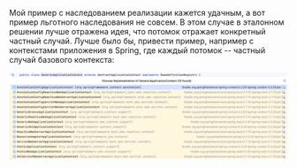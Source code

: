 Мой пример с наследованием реализации кажется удачным, а вот пример льготного наследования не совсем. В этом случае в эталонном решении лучше отражена идея, что потомок отражает конкретный частный случай. Лучше было бы, привести пример, например с контекстами приложения в Spring, где каждый потомок -- частный случай базового контекста:

![img.png](img.png)